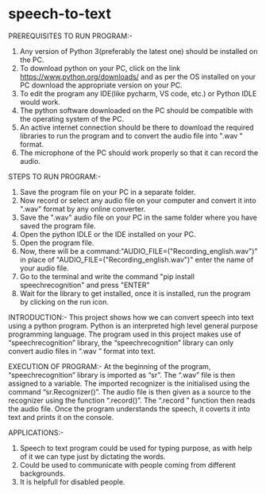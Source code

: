 # speech-to-text

PREREQUISITES TO RUN PROGRAM:-
1)	Any version of Python 3(preferably the latest one) should be installed on the PC.
2)	To download python on your PC, click on the link https://www.python.org/downloads/ and as per the OS installed on your PC download the appropriate version on your PC.
3)	To edit the program any IDE(like pycharm, VS code, etc.) or Python IDLE would work.
4)	The python software downloaded on the PC should be compatible with the operating system of the PC.
5)	An active internet connection should be there to download the required libraries to run the program and to convert the audio file into ".wav " format.
6)	The microphone of the PC should work properly so that it can record the audio.

STEPS TO RUN PROGRAM:-
1)	Save the program file on your PC in a separate folder.
2)	Now record or select any audio file on your computer and convert it into ".wav" format by any online converter.
3)	Save the ".wav" audio file on your PC in the same folder where you have saved the program file.
4)	Open the python IDLE or the IDE installed on your PC.
5)	Open the program file.
6)	Now, there will be a command:"AUDIO_FILE=("Recording_english.wav")"
        in place of "AUDIO_FILE=("Recording_english.wav")" enter the name of your audio file.
7)	Go to the terminal and write the command "pip install speechrecognition" and press "ENTER"
8)	Wait for the library to get installed, once it is installed, run the program by clicking on the run icon.



INTRODUCTION:- 
This project shows how we can convert speech into text using a python program.
Python is an interpreted high level general purpose programming language.
The program used in this project makes use of “speechrecognition” library, the “speechrecognition” library can only convert audio files in “.wav ” format into text.

EXECUTION OF PROGRAM:-
At the beginning of the program, “speechrecognition” library is imported as “sr”.
The “.wav” file is then assigned to a variable.
The imported recognizer is the initialised using the command “sr.Recognizer()”.
The audio file is then given as a source to the recognizer using the function “.record()”.
The “.record ” function then reads the audio file.
Once the program understands the speech, it coverts it into text and prints it on the console.

APPLICATIONS:- 
1) Speech to text program could be used for typing purpose, as with help of it we can type just by dictating the words.
2) Could be used to communicate with people coming from different backgrounds.
3) It is helpfull for disabled people.


